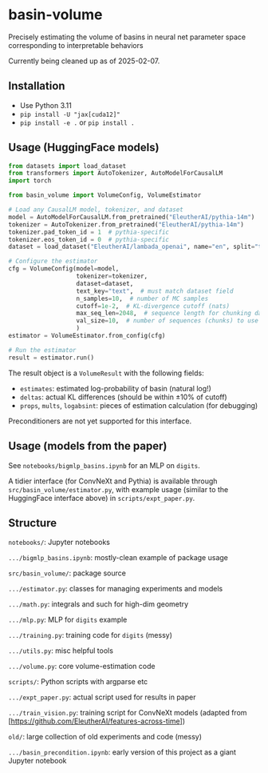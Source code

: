 # basin-volume
Precisely estimating the volume of basins in neural net parameter space corresponding to interpretable behaviors

Currently being cleaned up as of 2025-02-07.


## Installation

* Use Python 3.11
* `pip install -U "jax[cuda12]"`
* `pip install -e .` or `pip install .`


## Usage (HuggingFace models)

```python
from datasets import load_dataset
from transformers import AutoTokenizer, AutoModelForCausalLM
import torch

from basin_volume import VolumeConfig, VolumeEstimator

# Load any CausalLM model, tokenizer, and dataset
model = AutoModelForCausalLM.from_pretrained("EleutherAI/pythia-14m")
tokenizer = AutoTokenizer.from_pretrained("EleutherAI/pythia-14m")
tokenizer.pad_token_id = 1  # pythia-specific
tokenizer.eos_token_id = 0  # pythia-specific
dataset = load_dataset("EleutherAI/lambada_openai", name="en", split="test", trust_remote_code=True)

# Configure the estimator
cfg = VolumeConfig(model=model, 
                   tokenizer=tokenizer, 
                   dataset=dataset, 
                   text_key="text",  # must match dataset field
                   n_samples=10,  # number of MC samples
                   cutoff=1e-2,  # KL-divergence cutoff (nats)
                   max_seq_len=2048,  # sequence length for chunking dataset
                   val_size=10,  # number of sequences (chunks) to use in estimation
                   )
estimator = VolumeEstimator.from_config(cfg)

# Run the estimator
result = estimator.run()
```

The result object is a `VolumeResult` with the following fields:

* `estimates`: estimated log-probability of basin (natural log!)
* `deltas`: actual KL differences (should be within ±10% of cutoff)
* `props`, `mults`, `logabsint`: pieces of estimation calculation (for debugging)

Preconditioners are not yet supported for this interface.


## Usage (models from the paper)

See `notebooks/bigmlp_basins.ipynb` for an MLP on `digits`.

A tidier interface (for ConvNeXt and Pythia) is available through `src/basin_volume/estimator.py`, with example usage (similar to the HuggingFace interface above) in `scripts/expt_paper.py`.


## Structure

`notebooks/`: Jupyter notebooks

`.../bigmlp_basins.ipynb`: mostly-clean example of package usage

`src/basin_volume/`: package source

`.../estimator.py`: classes for managing experiments and models

`.../math.py`: integrals and such for high-dim geometry

`.../mlp.py`: MLP for `digits` example

`.../training.py`: training code for `digits` (messy)

`.../utils.py`: misc helpful tools

`.../volume.py`: core volume-estimation code

`scripts/`: Python scripts with argparse etc

`.../expt_paper.py`: actual script used for results in paper

`.../train_vision.py`: training script for ConvNeXt models (adapted from [https://github.com/EleutherAI/features-across-time])

`old/`: large collection of old experiments and code (messy)

`.../basin_precondition.ipynb`: early version of this project as a giant Jupyter notebook
